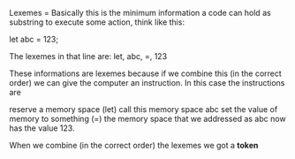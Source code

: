 Lexemes = Basically this is the minimum information a code can hold as substring to execute some action, think like this:

let abc = 123;

The lexemes in that line are:
let, abc, =, 123

These informations are lexemes because if we combine this (in the correct order) we can give the computer an instruction. In this case the instructions are

reserve a memory space (let)
call this memory space abc
set the value of memory to something (=)
the memory space that we addressed as abc now has the value 123.

When we combine (in the correct order) the lexemes we got a **token**